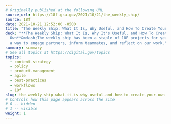 ```yaml
---
# Originally published at the following URL
source_url: https://18f.gsa.gov/2021/10/21/the_weekly_ship/
source: 18f
date: 2021-10-21 12:52:00 -0500
title: "The Weekly Ship: What It Is, Why Useful, and How To Create Your Own"
deck: "**The Weekly Ship: What It Is, Why It's Useful, and How To Create Your
  Own**&mdash;The weekly ship has been a staple of 18F projects for years. It is
  a way to engage partners, inform teammates, and reflect on our work."
summary: summary
# See all topics at https://digital.gov/topics
topics:
  - content-strategy
  - policy
  - product-management
  - agile
  - best-practices
  - workflows
  - 18f
slug: the-weekly-ship-what-it-is-why-useful-and-how-to-create-your-own
# Controls how this page appears across the site
# 0 -- hidden
# 1 -- visible
weight: 1
---
```

